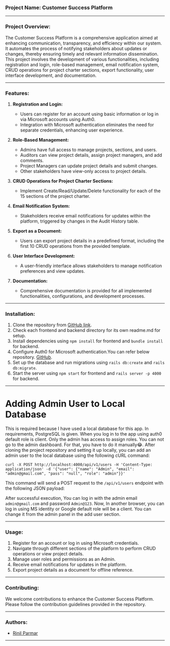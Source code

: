 
### Project Name: Customer Success Platform

---

### Project Overview:

The Customer Success Platform is a comprehensive application aimed at enhancing communication, transparency, and efficiency within our system. It automates the process of notifying stakeholders about updates or changes, thereby ensuring timely and relevant information dissemination. This project involves the development of various functionalities, including registration and login, role-based management, email notification system, CRUD operations for project charter sections, export functionality, user interface development, and documentation.

---

### Features:

1. **Registration and Login:**
   - Users can register for an account using basic information or log in via Microsoft accounts using Auth0.
   - Integration with Microsoft authentication eliminates the need for separate credentials, enhancing user experience.

2. **Role-Based Management:**
   - Admins have full access to manage projects, sections, and users.
   - Auditors can view project details, assign project managers, and add comments.
   - Project Managers can update project details and submit changes.
   - Other stakeholders have view-only access to project details.

3. **CRUD Operations for Project Charter Sections:**
   - Implement Create/Read/Update/Delete functionality for each of the 15 sections of the project charter.

4. **Email Notification System:**
   - Stakeholders receive email notifications for updates within the platform, triggered by changes in the Audit History table.

5. **Export as a Document:**
   - Users can export project details in a predefined format, including the first 10 CRUD operations from the provided template.

6. **User Interface Development:**
   - A user-friendly interface allows stakeholders to manage notification preferences and view updates.

7. **Documentation:**
   - Comprehensive documentation is provided for all implemented functionalities, configurations, and development processes.

---

### Installation:

1. Clone the repository from [GitHub link](#).
2. Check each frontend and backend directory for its own readme.md for setup.
3. Install dependencies using `npm install` for frontend and `bundle install` for backend.
4. Configure Auth0 for Microsoft authentication.You can refer below repository.
   [GitHub](https://github.com/Rinil-Parmar/Login-Auth0-MSidentity).
5. Set up the database and run migrations using `rails db:create` and `rails db:migrate`.
6. Start the server using `npm start` for frontend and `rails server -p 4000` for backend.

---


# Adding Admin User to Local Database

This is required because I have used a local database for this app. In requirements, PostgreSQL is given. When you log in to the app using auth0 default role is client. Only the admin has access to assign roles. You can not go to the admin dashboard. For that, you have to do it manually😂.
After cloning the project repository and setting it up locally, you can add an admin user to the local database using the following cURL command:

```
curl -X POST http://localhost:4000/api/v1/users -H 'Content-Type: application/json' -d '{"user": {"name": "Admin", "email": "admin@gmail.com", "pass": "null", "role": "admin"}}'
```

This command will send a POST request to the `/api/v1/users` endpoint with the following JSON payload:


After successful execution, You can log in with the admin email `admin@gmail.com` and password `Admin@123`. Now, In another browser, you can log in using MS identity or Google default role will be a client. You can change it from the admin panel in the add user section.

---


### Usage:

1. Register for an account or log in using Microsoft credentials.
2. Navigate through different sections of the platform to perform CRUD operations or view project details.
3. Manage user roles and permissions as an Admin.
5. Receive email notifications for updates in the platform.
6. Export project details as a document for offline reference.

---

### Contributing:

We welcome contributions to enhance the Customer Success Platform. Please follow the contribution guidelines provided in the repository.

---


### Authors:

- [Rinil Parmar](https://github.com/Rinil-Parmar) 

---

